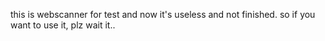 this is webscanner for test
and now it's useless and not finished.
so if you want to use it, plz wait it..
